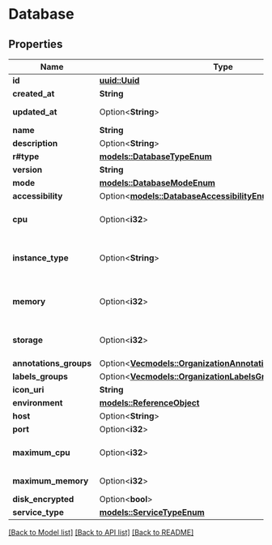 # Database

## Properties

Name | Type | Description | Notes
------------ | ------------- | ------------- | -------------
**id** | [**uuid::Uuid**](uuid::Uuid.md) |  | [readonly]
**created_at** | **String** |  | [readonly]
**updated_at** | Option<**String**> |  | [optional][readonly]
**name** | **String** | name is case insensitive | 
**description** | Option<**String**> | give a description to this database | [optional]
**r#type** | [**models::DatabaseTypeEnum**](DatabaseTypeEnum.md) |  | 
**version** | **String** |  | 
**mode** | [**models::DatabaseModeEnum**](DatabaseModeEnum.md) |  | 
**accessibility** | Option<[**models::DatabaseAccessibilityEnum**](DatabaseAccessibilityEnum.md)> |  | [optional]
**cpu** | Option<**i32**> | unit is millicores (m). 1000m = 1 cpu This field will be ignored for managed DB (instance type will be used instead).  | [optional][default to 250]
**instance_type** | Option<**String**> | Database instance type to be used for this database. The list of values can be retrieved via the endpoint /{CloudProvider}/managedDatabase/instanceType/{region}/{dbType}. This field is null for container DB. | [optional]
**memory** | Option<**i32**> | unit is MB. 1024 MB = 1GB This field will be ignored for managed DB (instance type will be used instead). Default value is linked to the database type: - MANAGED: `100` - CONTAINER   - POSTGRES: `100`   - REDIS: `100`   - MYSQL: `512`   - MONGODB: `256`  | [optional]
**storage** | Option<**i32**> | unit is GB | [optional][default to 10]
**annotations_groups** | Option<[**Vec<models::OrganizationAnnotationsGroupResponse>**](OrganizationAnnotationsGroupResponse.md)> |  | [optional]
**labels_groups** | Option<[**Vec<models::OrganizationLabelsGroupResponse>**](OrganizationLabelsGroupResponse.md)> |  | [optional]
**icon_uri** | **String** | Icon URI representing the database. | 
**environment** | [**models::ReferenceObject**](ReferenceObject.md) |  | 
**host** | Option<**String**> |  | [optional]
**port** | Option<**i32**> |  | [optional]
**maximum_cpu** | Option<**i32**> | Maximum cpu that can be allocated to the database based on organization cluster configuration. unit is millicores (m). 1000m = 1 cpu | [optional]
**maximum_memory** | Option<**i32**> | Maximum memory that can be allocated to the database based on organization cluster configuration. unit is MB. 1024 MB = 1GB | [optional]
**disk_encrypted** | Option<**bool**> | indicates if the database disk is encrypted or not | [optional]
**service_type** | [**models::ServiceTypeEnum**](ServiceTypeEnum.md) |  | 

[[Back to Model list]](../README.md#documentation-for-models) [[Back to API list]](../README.md#documentation-for-api-endpoints) [[Back to README]](../README.md)


